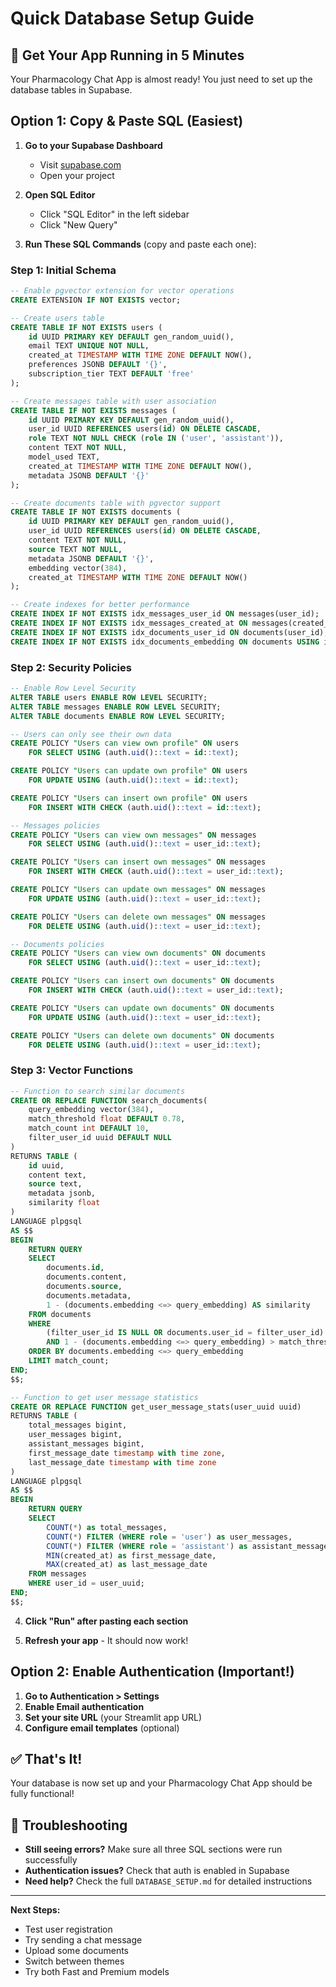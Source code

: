 # Quick Database Setup Guide

## 🚀 Get Your App Running in 5 Minutes

Your Pharmacology Chat App is almost ready! You just need to set up the database tables in Supabase.

## Option 1: Copy & Paste SQL (Easiest)

1. **Go to your Supabase Dashboard**
   - Visit [supabase.com](https://supabase.com)
   - Open your project

2. **Open SQL Editor**
   - Click "SQL Editor" in the left sidebar
   - Click "New Query"

3. **Run These SQL Commands** (copy and paste each one):

### Step 1: Initial Schema
```sql
-- Enable pgvector extension for vector operations
CREATE EXTENSION IF NOT EXISTS vector;

-- Create users table
CREATE TABLE IF NOT EXISTS users (
    id UUID PRIMARY KEY DEFAULT gen_random_uuid(),
    email TEXT UNIQUE NOT NULL,
    created_at TIMESTAMP WITH TIME ZONE DEFAULT NOW(),
    preferences JSONB DEFAULT '{}',
    subscription_tier TEXT DEFAULT 'free'
);

-- Create messages table with user association
CREATE TABLE IF NOT EXISTS messages (
    id UUID PRIMARY KEY DEFAULT gen_random_uuid(),
    user_id UUID REFERENCES users(id) ON DELETE CASCADE,
    role TEXT NOT NULL CHECK (role IN ('user', 'assistant')),
    content TEXT NOT NULL,
    model_used TEXT,
    created_at TIMESTAMP WITH TIME ZONE DEFAULT NOW(),
    metadata JSONB DEFAULT '{}'
);

-- Create documents table with pgvector support
CREATE TABLE IF NOT EXISTS documents (
    id UUID PRIMARY KEY DEFAULT gen_random_uuid(),
    user_id UUID REFERENCES users(id) ON DELETE CASCADE,
    content TEXT NOT NULL,
    source TEXT NOT NULL,
    metadata JSONB DEFAULT '{}',
    embedding vector(384),
    created_at TIMESTAMP WITH TIME ZONE DEFAULT NOW()
);

-- Create indexes for better performance
CREATE INDEX IF NOT EXISTS idx_messages_user_id ON messages(user_id);
CREATE INDEX IF NOT EXISTS idx_messages_created_at ON messages(created_at DESC);
CREATE INDEX IF NOT EXISTS idx_documents_user_id ON documents(user_id);
CREATE INDEX IF NOT EXISTS idx_documents_embedding ON documents USING ivfflat (embedding vector_cosine_ops);
```

### Step 2: Security Policies
```sql
-- Enable Row Level Security
ALTER TABLE users ENABLE ROW LEVEL SECURITY;
ALTER TABLE messages ENABLE ROW LEVEL SECURITY;
ALTER TABLE documents ENABLE ROW LEVEL SECURITY;

-- Users can only see their own data
CREATE POLICY "Users can view own profile" ON users
    FOR SELECT USING (auth.uid()::text = id::text);

CREATE POLICY "Users can update own profile" ON users
    FOR UPDATE USING (auth.uid()::text = id::text);

CREATE POLICY "Users can insert own profile" ON users
    FOR INSERT WITH CHECK (auth.uid()::text = id::text);

-- Messages policies
CREATE POLICY "Users can view own messages" ON messages
    FOR SELECT USING (auth.uid()::text = user_id::text);

CREATE POLICY "Users can insert own messages" ON messages
    FOR INSERT WITH CHECK (auth.uid()::text = user_id::text);

CREATE POLICY "Users can update own messages" ON messages
    FOR UPDATE USING (auth.uid()::text = user_id::text);

CREATE POLICY "Users can delete own messages" ON messages
    FOR DELETE USING (auth.uid()::text = user_id::text);

-- Documents policies
CREATE POLICY "Users can view own documents" ON documents
    FOR SELECT USING (auth.uid()::text = user_id::text);

CREATE POLICY "Users can insert own documents" ON documents
    FOR INSERT WITH CHECK (auth.uid()::text = user_id::text);

CREATE POLICY "Users can update own documents" ON documents
    FOR UPDATE USING (auth.uid()::text = user_id::text);

CREATE POLICY "Users can delete own documents" ON documents
    FOR DELETE USING (auth.uid()::text = user_id::text);
```

### Step 3: Vector Functions
```sql
-- Function to search similar documents
CREATE OR REPLACE FUNCTION search_documents(
    query_embedding vector(384),
    match_threshold float DEFAULT 0.78,
    match_count int DEFAULT 10,
    filter_user_id uuid DEFAULT NULL
)
RETURNS TABLE (
    id uuid,
    content text,
    source text,
    metadata jsonb,
    similarity float
)
LANGUAGE plpgsql
AS $$
BEGIN
    RETURN QUERY
    SELECT
        documents.id,
        documents.content,
        documents.source,
        documents.metadata,
        1 - (documents.embedding <=> query_embedding) AS similarity
    FROM documents
    WHERE 
        (filter_user_id IS NULL OR documents.user_id = filter_user_id)
        AND 1 - (documents.embedding <=> query_embedding) > match_threshold
    ORDER BY documents.embedding <=> query_embedding
    LIMIT match_count;
END;
$$;

-- Function to get user message statistics
CREATE OR REPLACE FUNCTION get_user_message_stats(user_uuid uuid)
RETURNS TABLE (
    total_messages bigint,
    user_messages bigint,
    assistant_messages bigint,
    first_message_date timestamp with time zone,
    last_message_date timestamp with time zone
)
LANGUAGE plpgsql
AS $$
BEGIN
    RETURN QUERY
    SELECT
        COUNT(*) as total_messages,
        COUNT(*) FILTER (WHERE role = 'user') as user_messages,
        COUNT(*) FILTER (WHERE role = 'assistant') as assistant_messages,
        MIN(created_at) as first_message_date,
        MAX(created_at) as last_message_date
    FROM messages
    WHERE user_id = user_uuid;
END;
$$;
```

4. **Click "Run" after pasting each section**

5. **Refresh your app** - It should now work!

## Option 2: Enable Authentication (Important!)

1. **Go to Authentication > Settings**
2. **Enable Email authentication**
3. **Set your site URL** (your Streamlit app URL)
4. **Configure email templates** (optional)

## ✅ That's It!

Your database is now set up and your Pharmacology Chat App should be fully functional!

## 🔧 Troubleshooting

- **Still seeing errors?** Make sure all three SQL sections were run successfully
- **Authentication issues?** Check that auth is enabled in Supabase
- **Need help?** Check the full `DATABASE_SETUP.md` for detailed instructions

---

**Next Steps:**
- Test user registration
- Try sending a chat message
- Upload some documents
- Switch between themes
- Try both Fast and Premium models